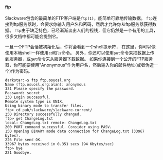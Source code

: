#### ftp

Slackware包含的最简单的FTP客户端是`ftp(1)`，能简单可靠地传输数据。
`ftp`连接到ftp服务器时，会要求你输入用户名和密码，然后才允许你从ftp服务器获得数据。
`ftp`由于缺乏特色，已经渐渐淡出人们的视线，但它仍然是一个有用的工具，很多文档中都可能会提到它。

一旦一个FTP会话被初始化后，你将会看到一个shell提示符，
在这里，你可以像使用本地shell一样使用`cd`和`ls`命令。
另外，你还可以使用`put`命令来把数据上传到服务器，或`get`命令来从服务器下载数据。
如果你连接到一个公开的FTP服务器，你可能要使用"Anonymous"作为用户名，然后输入你的邮件地址(或者伪造一个)作为密码。

```
darkstar:~$ ftp ftp.osuosl.org
Name (ftp.osuosl.org:alan): anonymous
331 Please specify the password.
Password: secret
230 Login successful.
Remote system type is UNIX.
Using binary mode to transfer files.
ftp> cd pub/slackware/slackware-current/
250 Directory successfully changed.
ftp> get ChangeLog.txt
local: ChangeLog.txt remote: ChangeLog.txt
200 PORT command successful. Consider using PASV.
150 Opening BINARY mode data connection for ChangeLog.txt (33967
bytes).
226 File send OK.
33967 bytes received in 0.351 secs (94 Kbytes/sec)
ftp> bye
221 Goodbye.
```
